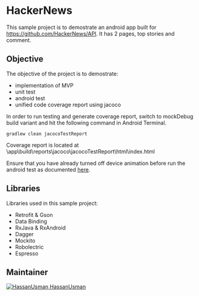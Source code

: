 # HackerNews

This sample project is to demostrate an android app built for https://github.com/HackerNews/API. It has 2 pages, top stories and comment. 

## Objective
The objective of the project is to demostrate:
- implementation of MVP
- unit test 
- android test
- unified code coverage report using jacoco

In order to run testing and generate coverage report, switch to mockDebug build variant and hit the following command in Android Terminal.

`gradlew clean jacocoTestReport`

Coverage report is located at \app\build\reports\jacoco\jacocoTestReport\html\index.html

Ensure that you have already turned off device animation before run the android test as documented [here](https://developer.android.com/training/testing/espresso/setup.html#set-up-environment).

## Libraries
Libraries used in this sample project:
- Retrofit & Gson
- Data Binding
- RxJava & RxAndroid
- Dagger
- Mockito
- Robolectric
- Espresso
 
 ## Maintainer
[![HassanUsman](https://avatars0.githubusercontent.com/u/10232094?v=4&s=40) HassanUsman](https://github.com/HassanUsman)  
